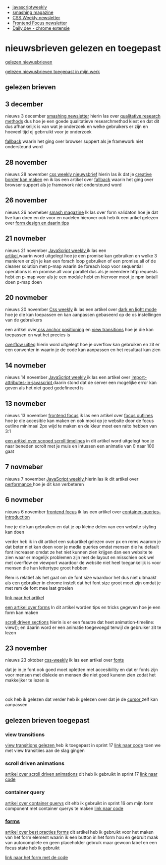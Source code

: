- [javascriptweekly]()
- [smashing magazine]()
- [CSS Weekly newsletter](https://css-weekly.com/)
- [Frontend Focus newsletter](https://frontendfoc.us/issues)
- [Daily.dev - chrome extensie](https://daily.dev/)




<h1 id="news">nieuwsbrieven gelezen en toegepast</h1>

<a href="#gelezen"> gelezen niewusbrieven</a> 


<a href="#toepassen">gelezen niewusbrieven toegepast in mijn werk </a>

<h2 id="gelezen">gelezen brieven</h2>

<h2>3 december</h2>
nieuws 3 december <a href="https://mailchi.mp/smashingmagazine/485-ux-research?e=e937b1d1f9">smashing newsletter</a>
hierin las over  <a href="https://www.notably.ai/blog/how-to-choose-the-right-qualitative-research-methods">qualitative research methods</a> dus hoe je een goede qualitatieve researchmethod kiest en dat dit dus afhankelijk is van wat je onderzoek en welke gebruikers er zijn en hoeveel tijd ej gebrruikt voor je onderzoek

<a href="https://www.joshwcomeau.com/css/browser-support/?utm_source=CSS-Weekly&utm_campaign=Issue-600&utm_medium=web">fallback</a> waarin het ging over browser suppert als je framework niet ondersteund word

<h2>28 november</h2>
nieuws 28 november <a href="https://css-weekly.com/issue-600/?utm_source=CSS-Weekly&utm_medium=newsletter&utm_campaign=issue-600-november-27-2024&_bhlid=e5f89bba28bdbe071cc6de87896bb40edce86697">css weekly nieuwsbrief</a>
hierin las ik dat je <a href="https://webkit.org/blog/16214/background-clip-border-area/?utm_source=CSS-Weekly&utm_campaign=Issue-600&utm_medium=web">creative border kan maken</a> en ik las een artikel over <a href="https://www.joshwcomeau.com/css/browser-support/?utm_source=CSS-Weekly&utm_campaign=Issue-600&utm_medium=web">fallback</a> waarin het ging over browser suppert als je framework niet ondersteund word



<h2>26 november</h2>

nieuws 26 novmeber <a href="https://mailchi.mp/smashingmagazine/484-web-forms?e=e937b1d1f9">smash magazine</a> Ik las over form validaton hoe je dat live kan doen en de voor en nadelen hierover
ook heb ik een arikel gelezen over <a href="https://adamsilver.io/blog/form-design-from-zero-to-hero-all-in-one-blog-post/">form design en daarin tips</a> 





<h2>21 novmeber</h2>

<p>

nieuws 21 november <a href="https://javascriptweekly.com/issues/714">JavaScript weekly </a> ik las een  
<a href="https://www.telerik.com/blogs/mapping-promises-javascript">artikel </a>waarin word uitgelegt hoe je een promise kan gebruiken en welke 3 manieren er zijn je kan een forach loop gebruiken of een promise.all of de  cleaner solution met p-map
waarin de foreach loop voor sequential operations is en promise.all voor parallel dus als je meerdere http requests hebt en p-map voor als je een module hebt en hiervoor meot je npm isntall doen p-map doen 

</p>





<h2>20 novmeber</h2>
<p>

nieuws 20 november <a href="https://css-weekly.com/issue-599/">Css weekly</a> ik las een artikel over <a href="https://css-tricks.com/come-to-the-light-dark-side/?utm_source=CSS-Weekly&utm_campaign=Issue-599&utm_medium=web">
dark en light mode </a> hoe je die kan toepassen en kan aanpassen gebaseerd op de os instellingen van de gebruikers



een aritkel over<a href="https://css-tricks.com/popping-comments-with-css-anchor-positioning-and-view-driven-animations/?utm_source=CSS-Weekly&utm_campaign=Issue-599&utm_medium=web#aa-the-foundation">
css anchor positioning</a> en <a href="https://www.debugbear.com/blog/view-transitions-spa-without-framework?utm_source=CSS-Weekly&utm_campaign=Issue-599&utm_medium=web">view transitions</a> hoe je die kan toepassen en wat het precies is

<a href="https://ishadeed.com/article/overflow-clip/?utm_source=CSS-Weekly&utm_campaign=Issue-599&utm_medium=web">overflow uitleg</a>
hierin word uitgelegt hoe je overflow kan gebruiken en zit er een conventer in waarin je de code kan aanpassen en het resultaat kan zien



</p>
<h2>14 novmeber</h2>
<p>

nieuws 14 november <a href="https://javascriptweekly.com/issues/713">JavaScript weekly </a> ik las een artikel over 
<a href="https://www.trevorlasn.com/blog/import-attributes-in-javascript">  import-attributes-in-javascript </a>
daarin stond dat de server een mogelijke error kan geven als het niet goed gedefineerd is 

</p>

<h2>13 novmeber</h2>
<p>

nieuws 13 november <a href="https://frontendfoc.us/issues/668">frontend focus</a> ik las een artikel over <a href="https://medienbaecker.com/articles/focus-outlines">focus outlines </a> hoe je die accesible kan maken en ook mooi op
je website door de focus outline minimaal 2px wijd te maken en de kleur moet een raito hebben van 3:1

<a href="https://frontendmasters.com/blog/scoped-scroll-timelines/">een aritkel over scoped scroll timelines</a> in dit artikel word uitgelegt hoe je naar beneden scrolt met je muis en intussen een animatie van 0 naar 100 gaat 

</p>
<h2>7 novmeber</h2>
<p>
    nieuws 7  november  <a href="https://javascriptweekly.com/issues/712">JavaScript weekly </a> hierin las ik dit artikel over<a href="https://web.dev/articles/top-cwv"> performance </a> hoe je dit kan verbeteren


</p>


<h2>6 novmeber</h2>
<p>

nieuws 6 november <a href="https://frontendfoc.us/issues/667">frontend focus</a> ik las een artikel over <a href="https://www.joshwcomeau.com/css/container-queries-introduction/">container-queries-introduction </a>

hoe je die kan gebruiken en dat je op kleine delen van een website styling kan doen

verder heb ik in dit artikel een subartikel gelezen over px en rems waarom je dat beter niet kan doen voor je media queries omdat mensen die hu default font increasen omdat 
ze het niet kunnen zien krijgen dan een website te zien waar er mogelijk problemen zijn met de layout en misschien ook wel met overflow en viewport waardoor de website niet heel toegankelijk is voor mensen die hun lettertype groot hebben

Rem is relatief  als het gaat om de font size waardoor het dus niet uitmaakt als een gebruiker in chrome instelt dat het font size groot moet zijn omdat je met rem de font mee laat groeien

<a href="https://www.joshwcomeau.com/css/surprising-truth-about-pixels-and-accessibility/">link naar het artikel</a>

<a href="https://evilmartians.com/chronicles/html-best-practices-for-login-and-signup-forms">een artikel over forms</a> In dit artikel worden tips en tricks gegeven hoe je een form kan maken 

<a href="https://frontendmasters.com/blog/scroll-driven-sections/">scroll driven sections</a> hierin is er een feautre dat heet animation-timeline: view(); en daarin word er een animatie toegevoegd terwijl de gebruiker zit te lezen




</p>
<h2>23 november</h2>
<p>
    nieuws 23 oktober <a href="https://css-weekly.com/issue-598/">css-weekly</a> ik las een artikel over <a href="https://www.a11y-collective.com/blog/accessible-fonts/?utm_source=CSS-Weekly&utm_campaign=Issue-598&utm_medium=web"> 
        fonts </a>

dat je in je font ook goed moet
 opletten met accesibility en dat er fonts zijn voor mensen met dislexie en mensen die niet goed kunenn zien zodat het makkeljker te lezen is 

 <br>

 ook heb ik gelezen dat 
 verder heb ik gelezen over dat je de <a href="https://www.letsbuildui.dev/articles/fun-with-custom-cursors/?utm_source=CSS-Weekly&utm_campaign=Issue-598&utm_medium=web">cursor </a> zelf kan aanpassen
</p>


<h2 id="toegepast">gelezen brieven toegepast</h2>
<h3>view transitions</h3>
<a href="https://www.debugbear.com/blog/view-transitions-spa-without-framework?utm_source=CSS-Weekly&utm_campaign=Issue-599&utm_medium=web">view transitions gelezen </a>
heb ik toegepast in sprint 17 <a href="https://github.com/yujing-student/user-needs/blob/bed4dce80f7c870e276fd9bafff5ac6df8e8d408/src/lib/Member.svelte#L7-L32">link naar code</a> toen we met view transitiies aan de slag gingen

<h3>scroll driven animations</h3>
<a href="https://www.smashingmagazine.com/2024/12/introduction-css-scroll-driven-animations/">artikel over
scroll driven animations</a> dit heb ik gebruikt in sprint 17 <a href="https://github.com/yujing-student/user-needs/blob/64fd20d68e81136a9b25e6a89fcde98ec2b87d30/src/lib/Member.svelte#L115-L170">link naar code</a>

<h3>container query</h3>
<a href="https://www.joshwcomeau.com/css/container-queries-introduction/">artikel over container querys</a> dit ehb ik gebruikt in sprint 16 om mijn form component met container querys te maken <a href="https://github.com/yujing-student/component-building-block/blob/6e0898b41f2d771886636bbd3f53017a2b1f751e/src/lib/Form.svelte#L241-L265">link naar code


<h3>forms</h3>
<a href="https://evilmartians.com/chronicles/html-best-practices-for-login-and-signup-forms">artikel over best practies forms</a> dit artikel heb ik gebruikt voor het maken van het form element
waarin ik een button in het form hou en gebruit maak van autocomplete
en geen placeholder gebruik maar gewoon label en een focus state heb ik gebruikt

<a href="https://github.com/yujing-student/component-building-block/blob/main/src/lib/Form.svelte">link naar het form met de code</a>




